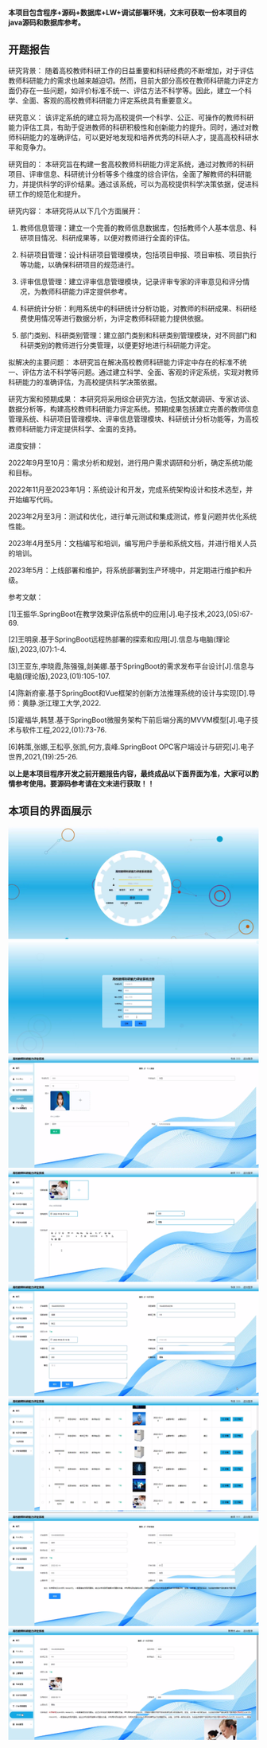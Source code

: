 ****本项目包含程序+源码+数据库+LW+调试部署环境，文末可获取一份本项目的java源码和数据库参考。****

## ******开题报告******

研究背景：
随着高校教师科研工作的日益重要和科研经费的不断增加，对于评估教师科研能力的需求也越来越迫切。然而，目前大部分高校在教师科研能力评定方面仍存在一些问题，如评价标准不统一、评估方法不科学等。因此，建立一个科学、全面、客观的高校教师科研能力评定系统具有重要意义。

研究意义：
该评定系统的建立将为高校提供一个科学、公正、可操作的教师科研能力评估工具，有助于促进教师的科研积极性和创新能力的提升。同时，通过对教师科研能力的准确评估，可以更好地发现和培养优秀的科研人才，提高高校科研水平和竞争力。

研究目的：
本研究旨在构建一套高校教师科研能力评定系统，通过对教师的科研项目、评审信息、科研统计分析等多个维度的综合评估，全面了解教师的科研能力，并提供科学的评价结果。通过该系统，可以为高校提供科学决策依据，促进科研工作的规范化和提升。

研究内容： 本研究将从以下几个方面展开：

  1. 教师信息管理：建立一个完善的教师信息数据库，包括教师个人基本信息、科研项目情况、科研成果等，以便对教师进行全面的评估。

  2. 科研项目管理：设计科研项目管理模块，包括项目申报、项目审核、项目执行等功能，以确保科研项目的规范进行。

  3. 评审信息管理：建立评审信息管理模块，记录评审专家的评审意见和评分情况，为教师科研能力评定提供参考。

  4. 科研统计分析：利用系统中的科研统计分析功能，对教师的科研成果、科研经费使用情况等进行数据分析，为评定教师科研能力提供依据。

  5. 部门类别、科研类别管理：建立部门类别和科研类别管理模块，对不同部门和科研类别的教师进行分类管理，以便更好地进行科研能力评定。

拟解决的主要问题：
本研究旨在解决高校教师科研能力评定中存在的标准不统一、评估方法不科学等问题。通过建立科学、全面、客观的评定系统，实现对教师科研能力的准确评估，为高校提供科学决策依据。

研究方案和预期成果：
本研究将采用综合研究方法，包括文献调研、专家访谈、数据分析等，构建高校教师科研能力评定系统。预期成果包括建立完善的教师信息管理系统、科研项目管理模块、评审信息管理模块、科研统计分析功能等，为高校教师科研能力评定提供科学、全面的支持。

进度安排：

2022年9月至10月：需求分析和规划，进行用户需求调研和分析，确定系统功能和目标。

2022年11月至2023年1月：系统设计和开发，完成系统架构设计和技术选型，并开始编写代码。

2023年2月至3月：测试和优化，进行单元测试和集成测试，修复问题并优化系统性能。

2023年4月至5月：文档编写和培训，编写用户手册和系统文档，并进行相关人员的培训。

2023年5月：上线部署和维护，将系统部署到生产环境中，并定期进行维护和升级。

参考文献：

[1]王振华.SpringBoot在教学效果评估系统中的应用[J].电子技术,2023,(05):67-69.

[2]王明泉.基于SpringBoot远程热部署的探索和应用[J].信息与电脑(理论版),2023,(07):1-4.

[3]王亚东,李晓霞,陈强强,剡美娜.基于SpringBoot的需求发布平台设计[J].信息与电脑(理论版),2023,(01):105-107.

[4]陈新府豪.基于SpringBoot和Vue框架的创新方法推理系统的设计与实现[D].导师：黄静.浙江理工大学,2022.

[5]霍福华,韩慧.基于SpringBoot微服务架构下前后端分离的MVVM模型[J].电子技术与软件工程,2022,(01):73-76.

[6]韩策,张娜,王松亭,张凯,何方,袁峰.SpringBoot OPC客户端设计与研究[J].电子世界,2021,(19):25-26.

****以上是本项目程序开发之前开题报告内容，最终成品以下面界面为准，大家可以酌情参考使用。要源码参考请在文末进行获取！！****

## ******本项目的界面展示******

![](./res/32266d1fd11b4e888660a6e62353745c.png)![](./res/f382a2b75e4540c38f6d6a5874578aed.png)![](./res/e27b9503df064ae98c9ea026d2e17578.png)![](./res/b2dbc92be45f4bb39c50581e51f2c7c7.png)![](./res/e1ab2b2560954bb29afef883e5d83fba.png)![](./res/e0cf3e67e4ce4a6b9898df1e58a57aec.png)![](./res/4c6d0275c5bc44d19abf7de11d2a4997.png)![](./res/b493b9b1021f48ddbcab99b0d9e5bb15.png)

